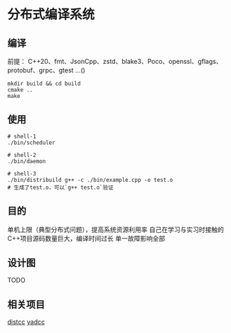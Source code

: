 # 分布式编译系统
## 编译
前提：
C++20、fmt、JsonCpp、zstd、blake3、Poco、openssl、gflags、protobuf、grpc、gtest
...()
```
mkdir build && cd build
cmake ..
make
```
## 使用
```
# shell-1
./bin/scheduler
```
```
# shell-2
./bin/daemon
```
```
# shell-3
./bin/distribuild g++ -c ./bin/example.cpp -o test.o
# 生成了test.o，可以`g++ test.o`验证
```
## 目的
单机上限（典型分布式问题），提高系统资源利用率
自己在学习与实习时接触的C++项目源码数量巨大，编译时间过长
单一故障影响全部
## 设计图

TODO

## 相关项目
[distcc](https://github.com/distcc/distcc)
[yadcc](https://github.com/Tencent/yadcc)